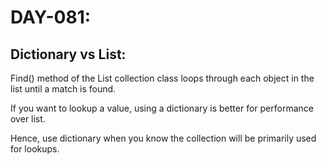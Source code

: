 # DAY-081:

## Dictionary vs List:

Find() method of the List collection class loops through each object in the list until a match is found. 

If you want to lookup a value, using a dictionary is better for performance over list. 

Hence, use dictionary when you know the collection will be primarily used for lookups.
